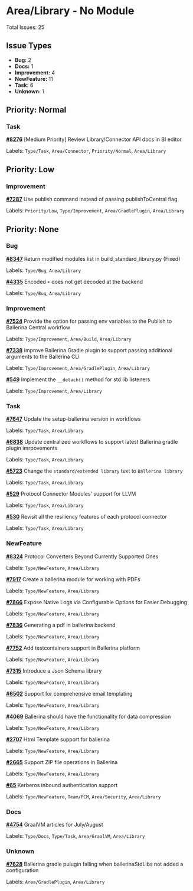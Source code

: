 # Area/Library - No Module

Total Issues: 25

## Issue Types

- **Bug:** 2
- **Docs:** 1
- **Improvement:** 4
- **NewFeature:** 11
- **Task:** 6
- **Unknown:** 1

## Priority: Normal

### Task

**[#8276](https://github.com/ballerina-platform/ballerina-library/issues/8276)** [Medium Priority] Review Library/Connector API docs in BI editor

Labels: `Type/Task`, `Area/Connector`, `Priority/Normal`, `Area/Library`

## Priority: Low

### Improvement

**[#7287](https://github.com/ballerina-platform/ballerina-library/issues/7287)** Use publish command instead of passing publishToCentral flag

Labels: `Priority/Low`, `Type/Improvement`, `Area/GradlePlugin`, `Area/Library`

## Priority: None

### Bug

**[#8347](https://github.com/ballerina-platform/ballerina-library/issues/8347)** Return modified modules list in build_standard_library.py (Fixed)

Labels: `Type/Bug`, `Area/Library`

**[#4335](https://github.com/ballerina-platform/ballerina-library/issues/4335)** Encoded `+` does not get decoded at the backend

Labels: `Type/Bug`, `Area/Library`

### Improvement

**[#7524](https://github.com/ballerina-platform/ballerina-library/issues/7524)** Provide the option for passing env variables to the Publish to Ballerina Central workflow

Labels: `Type/Improvement`, `Area/Build`, `Area/Library`

**[#7338](https://github.com/ballerina-platform/ballerina-library/issues/7338)** Improve Ballerina Gradle plugin to support passing additional arguments to the Ballerina CLI

Labels: `Type/Improvement`, `Area/GradlePlugin`, `Area/Library`

**[#549](https://github.com/ballerina-platform/ballerina-library/issues/549)** Implement the `__detach()` method for std lib listeners

Labels: `Type/Improvement`, `Area/Library`

### Task

**[#7647](https://github.com/ballerina-platform/ballerina-library/issues/7647)** Update the setup-ballerina version in workflows

Labels: `Type/Task`, `Area/Library`

**[#6838](https://github.com/ballerina-platform/ballerina-library/issues/6838)** Update centralized workflows to support latest Ballerina gradle plugin imrpovements

Labels: `Type/Task`, `Area/Library`

**[#5723](https://github.com/ballerina-platform/ballerina-library/issues/5723)** Change the `standard/extended library` text to `Ballerina library`

Labels: `Type/Task`, `Area/Library`

**[#529](https://github.com/ballerina-platform/ballerina-library/issues/529)** Protocol Connector Modules' support for LLVM

Labels: `Type/Task`, `Area/Library`

**[#530](https://github.com/ballerina-platform/ballerina-library/issues/530)** Revisit all the resiliency features of each protocol connector 

Labels: `Type/Task`, `Area/Library`

### NewFeature

**[#8324](https://github.com/ballerina-platform/ballerina-library/issues/8324)** Protocol Converters Beyond Currently Supported Ones

Labels: `Type/NewFeature`, `Area/Library`

**[#7917](https://github.com/ballerina-platform/ballerina-library/issues/7917)** Create a ballerina module for working with PDFs

Labels: `Type/NewFeature`, `Area/Library`

**[#7866](https://github.com/ballerina-platform/ballerina-library/issues/7866)** Expose Native Logs via Configurable Options for Easier Debugging

Labels: `Type/NewFeature`, `Area/Library`

**[#7836](https://github.com/ballerina-platform/ballerina-library/issues/7836)** Generating a pdf in ballerina backend

Labels: `Type/NewFeature`, `Area/Library`

**[#7752](https://github.com/ballerina-platform/ballerina-library/issues/7752)** Add testcontainers support in Ballerina platform

Labels: `Type/NewFeature`, `Area/Library`

**[#7315](https://github.com/ballerina-platform/ballerina-library/issues/7315)** Introduce a Json Schema library

Labels: `Type/NewFeature`, `Area/Library`

**[#6502](https://github.com/ballerina-platform/ballerina-library/issues/6502)** Support for comprehensive email templating 

Labels: `Type/NewFeature`, `Area/Library`

**[#4069](https://github.com/ballerina-platform/ballerina-library/issues/4069)** Ballerina should have the functionality for data compression

Labels: `Type/NewFeature`, `Area/Library`

**[#2707](https://github.com/ballerina-platform/ballerina-library/issues/2707)** Html Template support for ballerina 

Labels: `Type/NewFeature`, `Area/Library`

**[#2665](https://github.com/ballerina-platform/ballerina-library/issues/2665)** Support ZIP file operations in Ballerina

Labels: `Type/NewFeature`, `Area/Library`

**[#65](https://github.com/ballerina-platform/ballerina-library/issues/65)** Kerberos inbound authentication support

Labels: `Type/NewFeature`, `Team/PCM`, `Area/Security`, `Area/Library`

### Docs

**[#4754](https://github.com/ballerina-platform/ballerina-library/issues/4754)** GraalVM articles for July/August

Labels: `Type/Docs`, `Type/Task`, `Area/GraalVM`, `Area/Library`

### Unknown

**[#7628](https://github.com/ballerina-platform/ballerina-library/issues/7628)** Ballerina gradle pulugin falling when ballerinaStdLibs not added a configuration

Labels: `Area/GradlePlugin`, `Area/Library`

